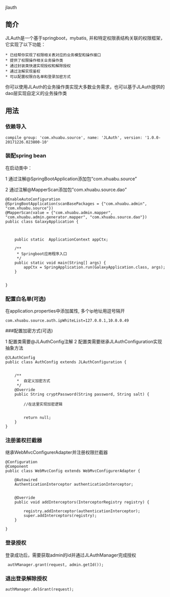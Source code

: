 jlauth

## 简介

JLAuth是一个基于springboot，mybatis, 并和特定权限表结构关联的权限框架，它实现了以下功能：

	* 已经帮你实现了权限相关表对应的业务模型和操作接口
	* 提供了权限操作相关业务操作类
	* 通过封装类快速实现授权和解除授权
	* 通过注解实现鉴权
	* 可以配置权限白名单和登录加密方式

你可以使用JLAuth的业务操作类实现大多数业务需求，也可以基于JLAuth提供的dao层实现自定义的业务操作类


## 用法

### 依赖导入

```
compile group: 'com.xhuabu.source', name: 'JLAuth', version: '1.0.0-20171226.023800-10'
```

### 装配spring bean

在启动类中：

1 通过注解@SpringBootApplication添加包“com.xhuabu.source”

2 通过注解@MapperScan添加包”com.xhuabu.source.dao”

```
@EnableAutoConfiguration
@SpringBootApplication(scanBasePackages = {"com.xhuabu.admin", "com.xhuabu.source"})
@MapperScan(value = {"com.xhuabu.admin.mapper", "com.xhuabu.admin.generator.mapper", "com.xhuabu.source.dao"})
public class GalaxyApplication {



    public static  ApplicationContext appCtx;

    /**
     * Springboot应用程序入口
     */
    public static void main(String[] args) {
        appCtx = SpringApplication.run(GalaxyApplication.class, args);
    }


}
```


### 配置白名单(可选)

在application.properties中添加属性, 多个ip地址用逗号隔开

```
com.xhuabu.source.auth.ipWhiteList=127.0.0.1,10.0.0.49
```





###配置加密方式(可选)

1 配置类需要@JLAuthConfig注解
2 配置类需要继承JLAuthConfiguration实现抽象方法

```
@JLAuthConfig
public class AuthConfig extends JLAuthConfiguration {


    /**
     *  自定义加密方式
     */
    @Override
    public String cryptPassword(String password, String salt) {

        //在这里实现加密逻辑


        return null;
    }
}
```


### 注册鉴权拦截器

继承WebMvcConfigurerAdapter并注册权限拦截器

```
@Configuration
@Component
public class WebMvcConfig extends WebMvcConfigurerAdapter {

    @Autowired
    AuthenticationInterceptor authenticationInterceptor;


    @Override
    public void addInterceptors(InterceptorRegistry registry) {

        registry.addInterceptor(authenticationInterceptor);
        super.addInterceptors(registry);
    }

}
```


### 登录授权

登录成功后，需要获取admin的id并通过JLAuthManager完成授权

```
 authManager.grant(request, admin.getId());
```

### 退出登录解除授权

```
authManager.delGrant(request);
```
